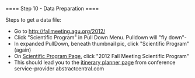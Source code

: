 ==== Step 10 - Data Preparation ====

Steps to get a data file:

 - Go to http://fallmeeting.agu.org/2012/
 -  Click "Scientific Program" in Pull Down Menu. Pulldown will "fly down"-
 - In expanded PullDown, beneath thumbnail pic, click "Scientific Program" (again)
 - On [Scientific Program Page][1], click "2012 Fall Meeting Scientific Program"
 - This should lead you to the [itinerary planner page][2] from conference service-provider abstractcentral.com 


 [1]:  http://fallmeeting.agu.org/2012/scientific-program/"
 [2]:  http://agu-fm12.abstractcentral.com/planner.jsp